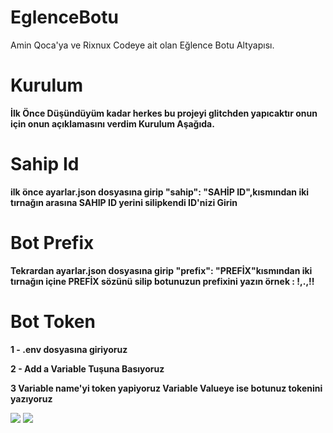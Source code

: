 # EglenceBotu
Amin Qoca'ya ve Rixnux Codeye ait olan Eğlence Botu Altyapısı.

# Kurulum
**İlk Önce Düşündüyüm kadar herkes bu projeyi glitchden yapıcaktır onun için onun açıklamasını verdim Kurulum Aşağıda.**

# Sahip Id

**ilk önce ayarlar.json dosyasına girip "sahip": "SAHİP ID",kısmından iki tırnağın arasına SAHIP ID yerini silipkendi ID'nizi Girin**

# Bot Prefix

**Tekrardan ayarlar.json dosyasına girip "prefix": "PREFİX"kısmından iki tırnağın içine PREFİX sözünü silip botunuzun prefixini yazın örnek : !,.,!!**

# Bot Token

**1 - .env dosyasına giriyoruz**



**2 - Add a Variable Tuşuna Basıyoruz**



**3 Variable name'yi token yapiyoruz Variable Valueye ise botunuz tokenini yazıyoruz**



<img src= "https://cdn.discordapp.com/attachments/828654077373710396/828654668729155584/IMG_20210405_193701.jpg"/></a>
<img src= "https://cdn.discordapp.com/attachments/828654077373710396/828654668900859976/IMG_20210405_193737.jpg"></a>
